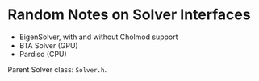 # Random Notes on Solver Interfaces


- EigenSolver, with and without Cholmod support
- BTA Solver (GPU)
- Pardiso (CPU)


Parent Solver class: ```Solver.h```.

